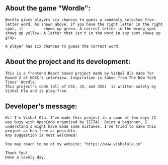 ## About the game "Wordle":
    
    Wordle gives players six chances to guess a randomly selected five-letter word. As shown above, if you have the right letter in the right spot, it         shows up green. A correct letter in the wrong spot shows up yellow. A letter that isn't in the word in any spot shows up gray.

    A player has six chances to guess the correct word.

## About the project and its development:

    This is a frontend React based project made by Vishal Ola made for Round 2 of GDSC's interview. Inspiration is taken from The New York Times' Wordle. 
    This project's code (all of CSS, JS, and JSX)  is written solely by Vishal Ola and is plag-free.

## Developer's message:
    Hi! I'm Vishal Ola. I've made this project in a span of two days (I was busy with OpenCode organised by IIITA). Being a beginner, I understand I might have made some mistakes. I've tried to make this project as bug-free as possible. 
    Any suggestion is most welcomed!
    
    You may reach to me at my website: "https://www.vishalola.in"
    
    Thank You!
    Have a lovely day.
